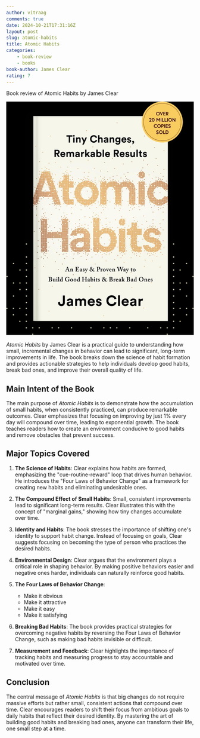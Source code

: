 ```yaml
---
author: vitraag
comments: true
date: 2024-10-21T17:31:16Z
layout: post
slug: atomic-habits
title: Atomic Habits
categories:
    - book-review
    - books
book-author: James Clear
rating: 7
---
```

Book review of Atomic Habits by James Clear

![Atomic Habits](/assets/images/books/atomic-habits.jpg)

*Atomic Habits* by James Clear is a practical guide to understanding how small, incremental changes in behavior can lead to significant, long-term improvements in life. The book breaks down the science of habit formation and provides actionable strategies to help individuals develop good habits, break bad ones, and improve their overall quality of life.

## Main Intent of the Book
The main purpose of *Atomic Habits* is to demonstrate how the accumulation of small habits, when consistently practiced, can produce remarkable outcomes. Clear emphasizes that focusing on improving by just 1% every day will compound over time, leading to exponential growth. The book teaches readers how to create an environment conducive to good habits and remove obstacles that prevent success.

## Major Topics Covered

1. **The Science of Habits**: Clear explains how habits are formed, emphasizing the "cue-routine-reward" loop that drives human behavior. He introduces the "Four Laws of Behavior Change" as a framework for creating new habits and eliminating undesirable ones.

2. **The Compound Effect of Small Habits**: Small, consistent improvements lead to significant long-term results. Clear illustrates this with the concept of "marginal gains," showing how tiny changes accumulate over time.

3. **Identity and Habits**: The book stresses the importance of shifting one's identity to support habit change. Instead of focusing on goals, Clear suggests focusing on becoming the type of person who practices the desired habits.

4. **Environmental Design**: Clear argues that the environment plays a critical role in shaping behavior. By making positive behaviors easier and negative ones harder, individuals can naturally reinforce good habits.

5. **The Four Laws of Behavior Change**:
   - Make it obvious
   - Make it attractive
   - Make it easy
   - Make it satisfying

6. **Breaking Bad Habits**: The book provides practical strategies for overcoming negative habits by reversing the Four Laws of Behavior Change, such as making bad habits invisible or difficult.

7. **Measurement and Feedback**: Clear highlights the importance of tracking habits and measuring progress to stay accountable and motivated over time.

## Conclusion
The central message of *Atomic Habits* is that big changes do not require massive efforts but rather small, consistent actions that compound over time. Clear encourages readers to shift their focus from ambitious goals to daily habits that reflect their desired identity. By mastering the art of building good habits and breaking bad ones, anyone can transform their life, one small step at a time.

